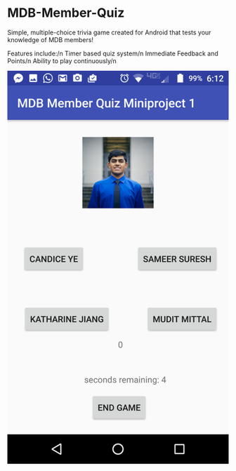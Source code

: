 # MDB-Member-Quiz
Simple, multiple-choice trivia game created for Android that tests your knowledge of MDB members!

Features include:/n
Timer based quiz system/n
Immediate Feedback and Points/n
Ability to play continuously/n


![Alt text](/Screenshot_20170324-181251.png?raw=true "Optional Title")
